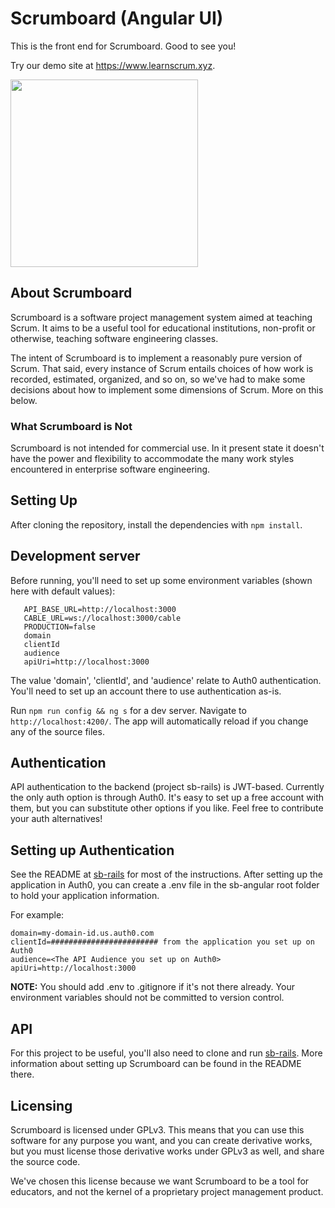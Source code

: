 # Scrumboard (Angular UI)

This is the front end for Scrumboard. Good to see you!

Try our demo site at https://www.learnscrum.xyz.

<img src="https://user-images.githubusercontent.com/311305/111650396-a1f97580-87db-11eb-9dad-bc284b2120b8.png" height="300px">

## About Scrumboard

Scrumboard is a software project management system aimed at teaching Scrum. It aims to be a useful tool for educational institutions, non-profit or otherwise, teaching software engineering classes.

The intent of Scrumboard is to implement a reasonably pure version of Scrum. That said, every instance of Scrum entails choices of how work is recorded, estimated, organized, and so on, so we've had to make some decisions about how to implement some dimensions of Scrum. More on this below.

### What Scrumboard is Not 

Scrumboard is not intended for commercial use. In it present state it doesn't have the power and flexibility to accommodate the many work styles encountered in enterprise software engineering.

## Setting Up

After cloning the repository, install the dependencies with `npm install`.

## Development server

Before running, you'll need to set up some environment variables (shown here with default values):

```
   API_BASE_URL=http://localhost:3000
   CABLE_URL=ws://localhost:3000/cable
   PRODUCTION=false
   domain
   clientId
   audience
   apiUri=http://localhost:3000
```

The value 'domain', 'clientId', and 'audience' relate to Auth0 authentication. You'll need to set up an account there to use authentication as-is.

Run `npm run config && ng s` for a dev server. Navigate to `http://localhost:4200/`. The app will automatically reload if you change any of the source files.

## Authentication

API authentication to the backend (project sb-rails) is JWT-based. Currently the only auth option is through Auth0. It's easy to set up a free account with them, but you can substitute other options if you like. Feel free to contribute your auth alternatives!

## Setting up Authentication

See the README at [sb-rails](https://github.com/rileypb/sb-rails) for most of the instructions. After setting up the application in Auth0, you can create a .env file in the sb-angular root folder to hold your application information.

For example:
```
domain=my-domain-id.us.auth0.com 
clientId=######################## from the application you set up on Auth0
audience=<The API Audience you set up on Auth0>
apiUri=http://localhost:3000
```

**NOTE:** You should add .env to .gitignore if it's not there already. Your environment variables should not be committed to version control.

## API

For this project to be useful, you'll also need to clone and run [sb-rails](https://github.com/rileypb/sb-rails). More information about setting up Scrumboard can be found in the README there. 

## Licensing

Scrumboard is licensed under GPLv3. This means that you can use this software for any purpose you want, and you can create derivative works, but you must license those derivative works under GPLv3 as well, and share the source code.

We've chosen this license because we want Scrumboard to be a tool for educators, and not the kernel of a proprietary project management product.
